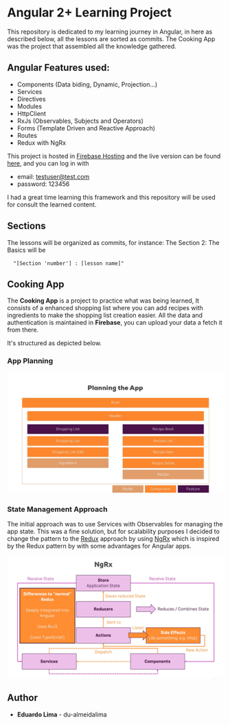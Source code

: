 # Angular 2+ Learning Project

This repository is dedicated to my learning journey in Angular, in here as described below, all the lessons are sorted as commits.
The Cooking App was the project that assembled all the knowledge gathered.

## Angular Features used:

* Components (Data biding, Dynamic, Projection...)
* Services
* Directives
* Modules
* HttpClient
* RxJs (Observables, Subjects and Operators)
* Forms (Template Driven and Reactive Approach)
* Routes
* Redux with NgRx

This project is hosted in [Firebase Hosting](https://firebase.google.com/docs/hosting) and the live version can be found [here](https://my-lists-api.web.app/home), and you can log in with
* email: testuser@test.com
* password: 123456

I had a great time learning this framework and this repository will be used for consult the learned content.

## Sections

The lessons will be organized as commits, for instance:
The Section 2: The Basics will be
```
  "[Section 'number'] : [lesson name]"
```
## Cooking App

The <b>Cooking App</b> is a project to practice what was being learned, It consists of a enhanced shopping list where you can add recipes with ingredients to make the shopping list creation easier. All the data and authentication is maintained in <b>Firebase</b>, you can upload your data a fetch it from there. 

It's structured as depicted below.

### App Planning
![App Diagram](src/assets/readme/app-planning.png?raw=true "App Diagram")

### State Management Approach
The initial approach was to use Services with Observables for managing the app state. This was a fine solution, but for scalability purposes
I decided to change the pattern to the [Redux](https://redux.js.org/) approach by using [NgRx](https://ngrx.io/) which is inspired by the
Redux pattern by with some advantages for Angular apps.

![NgRx State Management](src/assets/readme/state-management-ngrx.png?raw=true "NgRx State Management")




## Author

* **Eduardo Lima** - du-almeidalima
